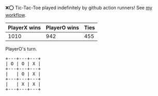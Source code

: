 :x::o: Tic-Tac-Toe played indefinitely by github action runners! See [my workflow](.github/workflows/play.yaml).

|PlayerX wins|PlayerO wins|Ties|
|-|-|-|
|1010|942|455|

PlayerO's turn.

<pre>
+---+---+---+
| O | O | X |
+---+---+---+
|   | O | X |
+---+---+---+
|   | X | X |
+---+---+---+
</pre>